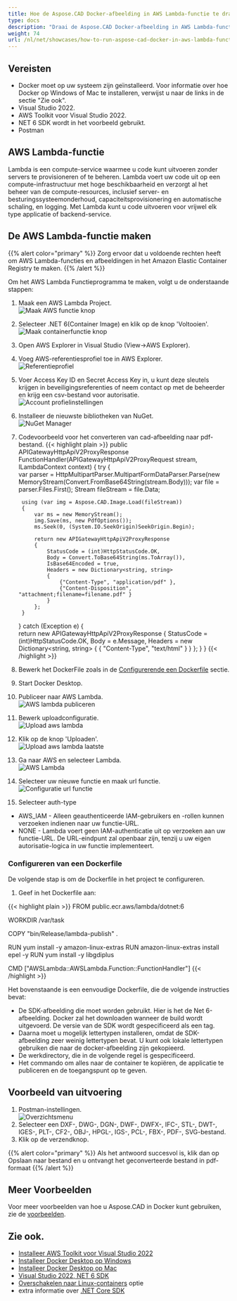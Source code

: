 ```yaml
---
title: Hoe de Aspose.CAD Docker-afbeelding in AWS Lambda-functie te draaien
type: docs
description: "Draai de Aspose.CAD Docker-afbeelding in AWS Lambda-functie."
weight: 74
url: /nl/net/showcases/how-to-run-aspose-cad-docker-in-aws-lambda-function/
---
```


## Vereisten
- Docker moet op uw systeem zijn geïnstalleerd. Voor informatie over hoe Docker op Windows of Mac te installeren, verwijst u naar de links in de sectie "Zie ook".
- Visual Studio 2022.
- AWS Toolkit voor Visual Studio 2022.
- NET 6 SDK wordt in het voorbeeld gebruikt.
- Postman

## AWS Lambda-functie

Lambda is een compute-service waarmee u code kunt uitvoeren zonder servers te provisioneren of te beheren. Lambda voert uw code uit op een compute-infrastructuur met hoge beschikbaarheid en verzorgt al het beheer van de compute-resources, inclusief server- en besturingssysteemonderhoud, capaciteitsprovisionering en automatische schaling, en logging. Met Lambda kunt u code uitvoeren voor vrijwel elk type applicatie of backend-service.

## De AWS Lambda-functie maken

{{% alert color="primary" %}} 
Zorg ervoor dat u voldoende rechten heeft om AWS Lambda-functies en afbeeldingen in het Amazon Elastic Container Registry te maken.
{{% /alert %}}

Om het AWS Lambda Functieprogramma te maken, volgt u de onderstaande stappen:
1. Maak een AWS Lambda Project.<br>
![Maak AWS functie knop](/cad/_assets/showcases/aws/create-project.png)<br>
1. Selecteer .NET 6(Container Image) en klik op de knop 'Voltooien'.<br>
![Maak containerfunctie knop](/cad/_assets/showcases/aws/create-container.png)<br>
1. Open AWS Explorer in Visual Studio (View->AWS Explorer).
1. Voeg AWS-referentiesprofiel toe in AWS Explorer.<br>
![Referentieprofiel](/cad/_assets/showcases/aws/add-aws-credentials-profile.png)<br>
1. Voer Access Key ID en Secret Access Key in, u kunt deze sleutels krijgen in beveiligingsreferenties of neem contact op met de beheerder en krijg een csv-bestand voor autorisatie.<br>
![Account profielinstellingen](/cad/_assets/showcases/aws/account-profile.png)<br>
1. Installeer de nieuwste bibliotheken van NuGet.<br>
![NuGet Manager](/cad/_assets/showcases/aws/nuget-manager.png)<br>
1. Codevoorbeeld voor het converteren van cad-afbeelding naar pdf-bestand.
{{< highlight plain >}}
public APIGatewayHttpApiV2ProxyResponse FunctionHandler(APIGatewayHttpApiV2ProxyRequest stream, ILambdaContext context)
{
    try
    {            
        var parser = HttpMultipartParser.MultipartFormDataParser.Parse(new MemoryStream(Convert.FromBase64String(stream.Body)));
        var file = parser.Files.First();
        Stream fileStream = file.Data;

        using (var img = Aspose.CAD.Image.Load(fileStream))
        {
            var ms = new MemoryStream();
            img.Save(ms, new PdfOptions());
            ms.Seek(0, (System.IO.SeekOrigin)SeekOrigin.Begin);
          
            return new APIGatewayHttpApiV2ProxyResponse
            {
                StatusCode = (int)HttpStatusCode.OK,
                Body = Convert.ToBase64String(ms.ToArray()),
                IsBase64Encoded = true,
                Headers = new Dictionary<string, string>
                {
                    {"Content-Type", "application/pdf" },
                    {"Content-Disposition", "attachment;filename=filename.pdf" }
                }
            };
        }
    }
    catch (Exception e)
    {           
        return new APIGatewayHttpApiV2ProxyResponse
        {
            StatusCode = (int)HttpStatusCode.OK,
            Body = e.Message,
            Headers = new Dictionary<string, string>
            {
                {
                    "Content-Type", "text/html"
                }
            }
        };
    }
}
{{< /highlight >}}
1. Bewerk het DockerFile zoals in de <a href="#configuring-a-dockerfile">Configurerende een Dockerfile</a> sectie.
1. Start Docker Desktop.
1. Publiceer naar AWS Lambda.<br>
![AWS lambda publiceren](/cad/_assets/showcases/aws/publish-aws.png)<br>
1. Bewerk uploadconfiguratie.<br>
![Upload aws lambda](/cad/_assets/showcases/aws/upload-aws-lambda.png)<br>
1. Klik op de knop 'Uploaden'.<br>
![Upload aws lambda laatste](/cad/_assets/showcases/aws/upload-aws-lambda-finish.png)<br>
1. Ga naar AWS en selecteer Lambda.<br>
![AWS Lambda](/cad/_assets/showcases/aws/select-aws-lambda.png)<br>
1. Selecteer uw nieuwe functie en maak url functie.<br>
![Configuratie url functie](/cad/_assets/showcases/aws/create-function-url.png)<br>
1. Selecteer auth-type
- AWS_IAM - Alleen geauthenticeerde IAM-gebruikers en -rollen kunnen verzoeken indienen naar uw functie-URL.
- NONE - Lambda voert geen IAM-authenticatie uit op verzoeken aan uw functie-URL. De URL-eindpunt zal openbaar zijn, tenzij u uw eigen autorisatie-logica in uw functie implementeert.

### Configureren van een Dockerfile

 De volgende stap is om de Dockerfile in het project te configureren.

1. Geef in het Dockerfile aan:

{{< highlight plain >}}
FROM public.ecr.aws/lambda/dotnet:6

WORKDIR /var/task

COPY "bin/Release/lambda-publish"  .

RUN yum install -y amazon-linux-extras 
RUN amazon-linux-extras install epel -y
RUN yum install -y libgdiplus  

CMD ["AWSLambda::AWSLambda.Function::FunctionHandler"]
{{< /highlight >}}

 Het bovenstaande is een eenvoudige Dockerfile, die de volgende instructies bevat:

- De SDK-afbeelding die moet worden gebruikt. Hier is het de Net 6-afbeelding. Docker zal het downloaden wanneer de build wordt uitgevoerd. De versie van de SDK wordt gespecificeerd als een tag.
- Daarna moet u mogelijk lettertypen installeren, omdat de SDK-afbeelding zeer weinig lettertypen bevat. U kunt ook lokale lettertypen gebruiken die naar de docker-afbeelding zijn gekopieerd.
- De werkdirectory, die in de volgende regel is gespecificeerd.
- Het commando om alles naar de container te kopiëren, de applicatie te publiceren en de toegangspunt op te geven.

## Voorbeeld van uitvoering

1. Postman-instellingen.<br>
![Overzichtsmenu](/cad/_assets/showcases/aws/postman-settings.png)<br>
1. Selecteer een DXF-, DWG-, DGN-, DWF-, DWFX-, IFC-, STL-, DWT-, IGES-, PLT-, CF2-, OBJ-, HPGL-, IGS-, PCL-, FBX-, PDF-, SVG-bestand.
1. Klik op de verzendknop.

{{% alert color="primary" %}} 
Als het antwoord succesvol is, klik dan op Opslaan naar bestand en u ontvangt het geconverteerde bestand in pdf-formaat
{{% /alert %}}

## Meer Voorbeelden

Voor meer voorbeelden van hoe u Aspose.CAD in Docker kunt gebruiken, zie de [voorbeelden](https://github.com/aspose-cad/Aspose.CAD-Documentation).

## Zie ook.

- [Installeer AWS Toolkit voor Visual Studio 2022](https://marketplace.visualstudio.com/items?itemName=AmazonWebServices.AWSToolkitforVisualStudio2022)
- [Installeer Docker Desktop op Windows](https://docs.docker.com/docker-for-windows/install/)
- [Installeer Docker Desktop op Mac](https://docs.docker.com/docker-for-mac/install/)
- [Visual Studio 2022, NET 6 SDK](https://docs.microsoft.com/en-us/dotnet/core/install/windows?tabs=net60#dependencies)
- [Overschakelen naar Linux-containers](https://docs.docker.com/docker-for-windows/#switch-between-windows-and-linux-containers) optie
- extra informatie over [.NET Core SDK](https://hub.docker.com/_/microsoft-dotnet-sdk)
